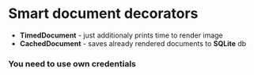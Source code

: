 # Smart document decorators
- **TimedDocument** - just additionaly prints time to render image
- **CachedDocument** - saves already rendered documents to **SQLite** db

### You need to use own credentials
